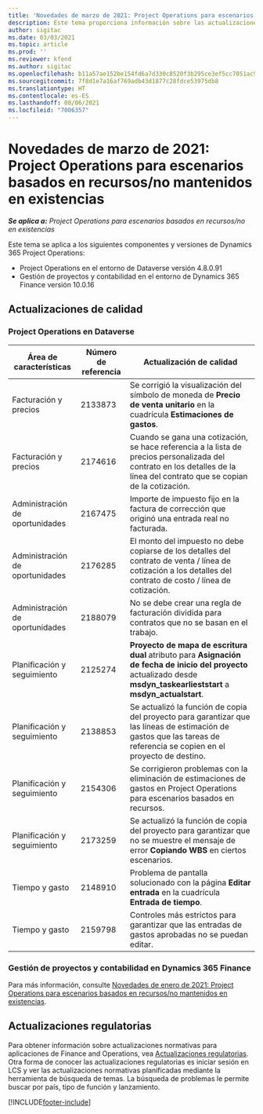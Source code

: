 ```yaml
---
title: 'Novedades de marzo de 2021: Project Operations para escenarios basados en recursos/no mantenidos en existencias'
description: Este tema proporciona información sobre las actualizaciones de calidad disponibles en la versión de marzo de 2021 de Project Operations para escenarios basados en recursos/no mantenidos en existencias.
author: sigitac
ms.date: 03/03/2021
ms.topic: article
ms.prod: ''
ms.reviewer: kfend
ms.author: sigitac
ms.openlocfilehash: b11a57ae152be154fd6a7d330c8520f3b295ce3ef5cc7051ac9b343e3bcdbe12
ms.sourcegitcommit: 7f8d1e7a16af769adb43d1877c28fdce53975db8
ms.translationtype: HT
ms.contentlocale: es-ES
ms.lasthandoff: 08/06/2021
ms.locfileid: "7006357"
---
```

# <a name="whats-new-march-2021---project-operations-for-resourcenon-stocked-based-scenarios"></a>Novedades de marzo de 2021: Project Operations para escenarios basados en recursos/no mantenidos en existencias

_**Se aplica a:** Project Operations para escenarios basados en recursos/no en existencias_

Este tema se aplica a los siguientes componentes y versiones de Dynamics 365 Project Operations:

- Project Operations en el entorno de Dataverse versión 4.8.0.91 
- Gestión de proyectos y contabilidad en el entorno de Dynamics 365 Finance versión 10.0.16 

## <a name="quality-updates"></a>Actualizaciones de calidad

### <a name="project-operations-on-dataverse"></a>Project Operations en Dataverse


| **Área de características** | **Número de referencia** | **Actualización de calidad** |
| --- | --- | --- |
| Facturación y precios | 2133873 | Se corrigió la visualización del símbolo de moneda de **Precio de venta unitario** en la cuadrícula **Estimaciones de gastos**. |
| Facturación y precios | 2174616 | Cuando se gana una cotización, se hace referencia a la lista de precios personalizada del contrato en los detalles de la línea del contrato que se copian de la cotización. |
| Administración de oportunidades | 2167475 | Importe de impuesto fijo en la factura de corrección que originó una entrada real no facturada. |
| Administración de oportunidades | 2176285 | El monto del impuesto no debe copiarse de los detalles del contrato de venta / línea de cotización a los detalles del contrato de costo / línea de cotización. |
| Administración de oportunidades | 2188079 | No se debe crear una regla de facturación dividida para contratos que no se basan en el trabajo. |
| Planificación y seguimiento | 2125274 | **Proyecto de mapa de escritura dual** atributo para **Asignación de fecha de inicio del proyecto** actualizado desde **msdyn\_taskearlieststart** a **msdyn\_actualstart**. |
| Planificación y seguimiento | 2138853 | Se actualizó la función de copia del proyecto para garantizar que las líneas de estimación de gastos que las tareas de referencia se copien en el proyecto de destino. |
| Planificación y seguimiento | 2154306 | Se corrigieron problemas con la eliminación de estimaciones de gastos en Project Operations para escenarios basados en recursos. |
| Planificación y seguimiento | 2173259 | Se actualizó la función de copia del proyecto para garantizar que no se muestre el mensaje de error **Copiando WBS** en ciertos escenarios. |
| Tiempo y gasto | 2148910 | Problema de pantalla solucionado con la página **Editar entrada** en la cuadrícula **Entrada de tiempo**. |
| Tiempo y gasto | 2159798 | Controles más estrictos para garantizar que las entradas de gastos aprobadas no se puedan editar. |

### <a name="project-management-and-accounting-on-dynamics-365-finance"></a>Gestión de proyectos y contabilidad en Dynamics 365 Finance

Para más información, consulte [Novedades de enero de 2021: Project Operations para escenarios basados en recursos/no mantenidos en existencias](whats-new-jan-2021-resource-based.md).

## <a name="regulatory-updates"></a>Actualizaciones regulatorias

Para obtener información sobre actualizaciones normativas para aplicaciones de Finance and Operations, vea [Actualizaciones regulatorias](/dynamics365/finance/localizations/regulatory-updates). Otra forma de conocer las actualizaciones regulatorias es iniciar sesión en LCS y ver las actualizaciones normativas planificadas mediante la herramienta de búsqueda de temas. La búsqueda de problemas le permite buscar por país, tipo de función y lanzamiento.


[!INCLUDE[footer-include](../includes/footer-banner.md)]